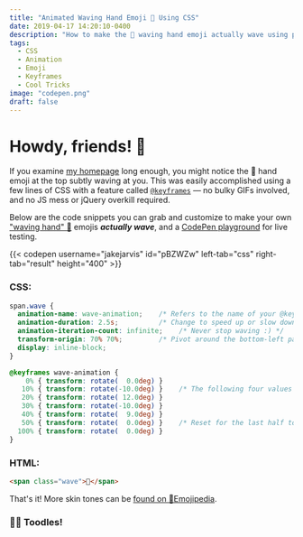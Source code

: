 ```yaml
---
title: "Animated Waving Hand Emoji 👋 Using CSS"
date: 2019-04-17 14:20:10-0400
description: "How to make the 👋 waving hand emoji actually wave using pure CSS animation!"
tags:
  - CSS
  - Animation
  - Emoji
  - Keyframes
  - Cool Tricks
image: "codepen.png"
draft: false
---
```


# Howdy, friends! <span style="display: inline-block; animation-name: wave; animation-duration: 2.5s; animation-iteration-count: infinite; transform-origin: 70% 70%;">👋</span>

If you examine [my homepage](/) long enough, you might notice the 👋 hand emoji at the top subtly waving at you. This was easily accomplished using a few lines of CSS with a feature called [`@keyframes`](https://developer.mozilla.org/en-US/docs/Web/CSS/@keyframes) — no bulky GIFs involved, and no JS mess or jQuery overkill required.

Below are the code snippets you can grab and customize to make your own 
["waving hand" 👋](https://emojipedia.org/waving-hand-sign/) emojis ***actually wave***, and a [CodePen playground](https://codepen.io/jakejarvis/pen/pBZWZw) for live testing.

{{< codepen username="jakejarvis" id="pBZWZw" left-tab="css" right-tab="result" height="400" >}}

### CSS:

```css
span.wave {
  animation-name: wave-animation;    /* Refers to the name of your @keyframes element below */
  animation-duration: 2.5s;          /* Change to speed up or slow down */
  animation-iteration-count: infinite;    /* Never stop waving :) */
  transform-origin: 70% 70%;         /* Pivot around the bottom-left palm */
  display: inline-block;
}

@keyframes wave-animation {
    0% { transform: rotate(  0.0deg) }
   10% { transform: rotate(-10.0deg) }    /* The following four values can be played with to make the waving more or less extreme */
   20% { transform: rotate( 12.0deg) }
   30% { transform: rotate(-10.0deg) }
   40% { transform: rotate(  9.0deg) }
   50% { transform: rotate(  0.0deg) }    /* Reset for the last half to pause */
  100% { transform: rotate(  0.0deg) }
}
```

### HTML:

```html
<span class="wave">👋</span>
```

That's it! More skin tones can be [found on 📕Emojipedia](https://emojipedia.org/search/?q=waving+hand).

### <span style="display: inline-block; animation-name: wave; animation-duration: 2.5s; animation-iteration-count: infinite; transform-origin: 70% 70%;">👋🏼</span> Toodles!
